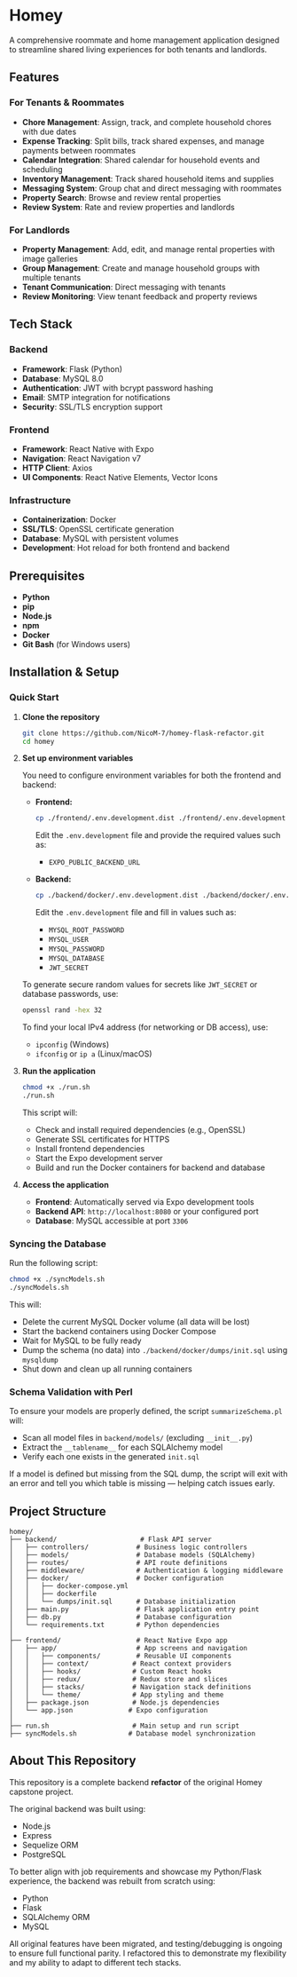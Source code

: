 # Homey

A comprehensive roommate and home management application designed to streamline shared living experiences for both tenants and landlords.

## Features

### For Tenants & Roommates
- **Chore Management**: Assign, track, and complete household chores with due dates
- **Expense Tracking**: Split bills, track shared expenses, and manage payments between roommates  
- **Calendar Integration**: Shared calendar for household events and scheduling
- **Inventory Management**: Track shared household items and supplies
- **Messaging System**: Group chat and direct messaging with roommates
- **Property Search**: Browse and review rental properties
- **Review System**: Rate and review properties and landlords

### For Landlords
- **Property Management**: Add, edit, and manage rental properties with image galleries
- **Group Management**: Create and manage household groups with multiple tenants
- **Tenant Communication**: Direct messaging with tenants
- **Review Monitoring**: View tenant feedback and property reviews

## Tech Stack

### Backend
- **Framework**: Flask (Python)
- **Database**: MySQL 8.0
- **Authentication**: JWT with bcrypt password hashing
- **Email**: SMTP integration for notifications
- **Security**: SSL/TLS encryption support

### Frontend  
- **Framework**: React Native with Expo
- **Navigation**: React Navigation v7
- **HTTP Client**: Axios
- **UI Components**: React Native Elements, Vector Icons

### Infrastructure
- **Containerization**: Docker
- **SSL/TLS**: OpenSSL certificate generation
- **Database**: MySQL with persistent volumes
- **Development**: Hot reload for both frontend and backend

## Prerequisites

- **Python**
- **pip**
- **Node.js**
- **npm**
- **Docker**
- **Git Bash** (for Windows users)

## Installation & Setup

### Quick Start

1. **Clone the repository**
   ```bash
   git clone https://github.com/NicoM-7/homey-flask-refactor.git
   cd homey
   ```

2. **Set up environment variables**

   You need to configure environment variables for both the frontend and backend:

   - **Frontend:**
     ```bash
     cp ./frontend/.env.development.dist ./frontend/.env.development
     ```
     Edit the `.env.development` file and provide the required values such as:
     - `EXPO_PUBLIC_BACKEND_URL`

   - **Backend:**
     ```bash
     cp ./backend/docker/.env.development.dist ./backend/docker/.env.development
     ```
     Edit the `.env.development` file and fill in values such as:
     - `MYSQL_ROOT_PASSWORD`
     - `MYSQL_USER`
     - `MYSQL_PASSWORD`
     - `MYSQL_DATABASE`
     - `JWT_SECRET`

   To generate secure random values for secrets like `JWT_SECRET` or database passwords, use:
   ```bash
   openssl rand -hex 32
   ```

   To find your local IPv4 address (for networking or DB access), use:
   - `ipconfig` (Windows)
   - `ifconfig` or `ip a` (Linux/macOS)

3. **Run the application**
   ```bash
   chmod +x ./run.sh
   ./run.sh
   ```
   This script will:
   - Check and install required dependencies (e.g., OpenSSL)
   - Generate SSL certificates for HTTPS
   - Install frontend dependencies
   - Start the Expo development server
   - Build and run the Docker containers for backend and database

4. **Access the application**
   - **Frontend**: Automatically served via Expo development tools
   - **Backend API**: `http://localhost:8080` or your configured port
   - **Database**: MySQL accessible at port `3306`

### Syncing the Database

Run the following script:

```bash
chmod +x ./syncModels.sh
./syncModels.sh
```

This will:

- Delete the current MySQL Docker volume (all data will be lost)
- Start the backend containers using Docker Compose
- Wait for MySQL to be fully ready
- Dump the schema (no data) into `./backend/docker/dumps/init.sql` using `mysqldump`
- Shut down and clean up all running containers

### Schema Validation with Perl

To ensure your models are properly defined, the script `summarizeSchema.pl` will:

- Scan all model files in `backend/models/` (excluding `__init__.py`)
- Extract the `__tablename__` for each SQLAlchemy model
- Verify each one exists in the generated `init.sql`

If a model is defined but missing from the SQL dump, the script will exit with an error and tell you which table is missing — helping catch issues early.

## Project Structure

```
homey/
├── backend/                     # Flask API server
│   ├── controllers/            # Business logic controllers
│   ├── models/                 # Database models (SQLAlchemy)
│   ├── routes/                 # API route definitions
│   ├── middleware/             # Authentication & logging middleware
│   ├── docker/                 # Docker configuration
│   │   ├── docker-compose.yml
│   │   ├── dockerfile
│   │   └── dumps/init.sql      # Database initialization
│   ├── main.py                 # Flask application entry point
│   ├── db.py                   # Database configuration
│   └── requirements.txt        # Python dependencies
│
├── frontend/                   # React Native Expo app
│   ├── app/                    # App screens and navigation
│   │   ├── components/         # Reusable UI components
│   │   ├── context/           # React context providers
│   │   ├── hooks/             # Custom React hooks
│   │   ├── redux/             # Redux store and slices
│   │   ├── stacks/            # Navigation stack definitions
│   │   └── theme/             # App styling and theme
│   ├── package.json           # Node.js dependencies
│   └── app.json              # Expo configuration
│
├── run.sh                     # Main setup and run script
├── syncModels.sh             # Database model synchronization
```

## About This Repository

This repository is a complete backend **refactor** of the original Homey capstone project.

The original backend was built using:
- Node.js
- Express
- Sequelize ORM
- PostgreSQL

To better align with job requirements and showcase my Python/Flask experience, the backend was rebuilt from scratch using:
- Python
- Flask
- SQLAlchemy ORM
- MySQL

All original features have been migrated, and testing/debugging is ongoing to ensure full functional parity. I refactored this to demonstrate my flexibility and my ability to adapt to different tech stacks.